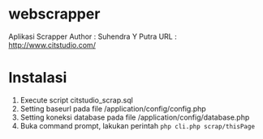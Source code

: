 # webscrapper
Aplikasi Scrapper
Author : Suhendra Y Putra
URL : http://www.citstudio.com/

# Instalasi
1. Execute script citstudio_scrap.sql
2. Setting baseurl pada file /application/config/config.php
3. Setting koneksi database pada file /application/config/database.php
4. Buka command prompt, lakukan perintah
`php cli.php scrap/thisPage`
